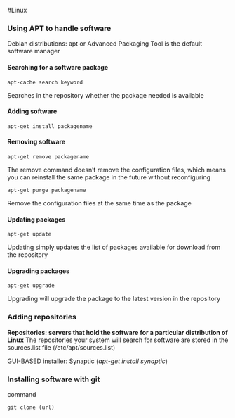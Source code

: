 #Linux 
### Using APT to handle software
Debian distributions: apt or Advanced Packaging Tool is the default software manager

#### Searching for a software package
	apt-cache search keyword
Searches in the repository whether the package needed is available

#### Adding software
	apt-get install packagename

#### Removing software
	apt-get remove packagename
The remove command doesn’t remove the configuration files, which means you can reinstall the same package in the future without reconfiguring

	apt-get purge packagename
Remove the configuration files at the same time as the package

#### Updating packages
	apt-get update
Updating simply updates the list of packages available for download from the repository

#### Upgrading packages
	apt-get upgrade
Upgrading will upgrade the package to the latest version in the repository

### Adding repositories
**Repositories: servers that hold the software for a particular distribution of Linux**
The repositories your system will search for software are stored in the sources.list file (/etc/apt/sources.list)

GUI-BASED installer: Synaptic (*apt-get install synaptic*)

### Installing software with git
command

	git clone (url)


